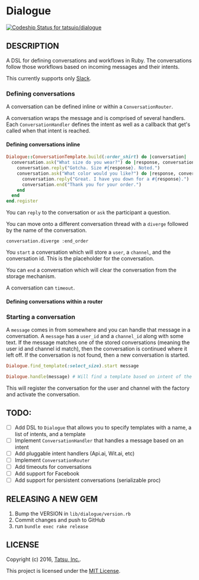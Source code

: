 Dialogue
========

[ ![Codeship Status for tatsuio/dialogue](https://app.codeship.com/projects/9afef670-f132-0134-a265-7e8cdab40218/status?branch=master)](https://app.codeship.com/projects/209305)

## DESCRIPTION

A DSL for defining conversations and workflows in Ruby. The conversations follow those workflows based on incoming messages and their intents.

This currently supports only [Slack](https://slack.com).

### Defining conversations

A conversation can be defined inline or within a `ConversationRouter`.

A conversation wraps the message and is comprised of several handlers. Each `ConversationHandler` defines the intent as well as a callback that get's called when that intent is reached.

#### Defining conversations inline

```ruby
Dialogue::ConversationTemplate.build(:order_shirt) do |conversation|
  conversation.ask("What size do you wear?") do |response, conversation|
    conversation.reply("Gotcha. Size #{response}. Noted.")
    conversation.ask("What color would you like?") do |response, conversation|
      conversation.reply("Great. I have you down for a #{response}.")
      conversation.end("Thank you for your order.")
    end
  end
end.register
```

You can `reply` to the conversation or `ask` the participant a question.

You can move onto a different conversation thread with a `diverge` followed by the name of the conversation.

```
conversation.diverge :end_order
```

You `start` a conversation which will store a `user`, a `channel`, and the conversation id. This is the placeholder for the conversation.

You can `end` a conversation which will clear the conversation from the storage mechanism.

A conversation can `timeout`.

#### Defining conversations within a router

### Starting a conversation

A `message` comes in from somewhere and you can handle that message in a conversation. A `message` has a `user_id` and a `channel_id` along with some text. If the message matches one of the stored conversations (meaning the user id and channel id match), then the conversation is continued where it left off. If the conversation is not found, then a new conversation is started.

```ruby
Dialogue.find_template(:select_size).start message
```

```ruby
Dialogue.handle(message) # Will find a template based on intent of the message
```

This will register the conversation for the user and channel with the factory and activate the conversation.

## TODO:

- [ ] Add DSL to `Dialogue` that allows you to specify templates with a name, a list of intents, and a template
- [ ] Implement `ConversationHandler` that handles a message based on an intent
- [ ] Add pluggable intent handlers (Api.ai, Wit.ai, etc)
- [ ] Implement `ConversationRouter`
- [ ] Add timeouts for conversations
- [ ] Add support for Facebook
- [ ] Add support for persistent conversations (serializable proc)

## RELEASING A NEW GEM

1. Bump the VERSION in `lib/dialogue/version.rb`
1. Commit changes and push to GitHub
1. run `bundle exec rake release`

## LICENSE

Copyright (c) 2016, [Tatsu, Inc.](http://tatsu.io).

This project is licensed under the [MIT License](LICENSE.md).
